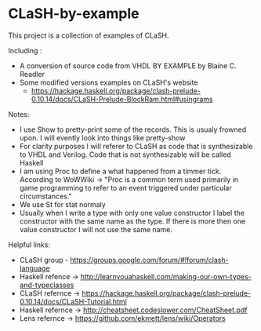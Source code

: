 # CLaSH-by-example
This project is a collection of examples of CLaSH.

Including :
- A conversion of source code from VHDL BY EXAMPLE by Blaine C. Readler
- Some modified versions examples on CLaSH's website
  * https://hackage.haskell.org/package/clash-prelude-0.10.14/docs/CLaSH-Prelude-BlockRam.html#usingrams


Notes:
- I use Show to pretty-print some of the records. This is usualy frowned upon. I will evently look into things like pretty-show
- For clarity purposes I will referer to CLaSH as code that is synthesizable to VHDL and Verilog. Code that is not synthesizable will be called Haskell
- I am using Proc to define a what happened from a timmer tick. According to WoWWiki -> "Proc is a common term used primarily in game programming to refer to an event triggered under particular circumstances."
- We use St for stat normaly
- Usually when I write a type with only one value constructor I label the constructor with the same name as the type. If there is more then one value constructor I will not use the same name.


Helpful links:
- CLaSH group - https://groups.google.com/forum/#!forum/clash-language
- Haskell refence -> http://learnyouahaskell.com/making-our-own-types-and-typeclasses
- CLaSH refernce -> https://hackage.haskell.org/package/clash-prelude-0.10.14/docs/CLaSH-Tutorial.html
- Haskell refernce -> http://cheatsheet.codeslower.com/CheatSheet.pdf
- Lens refernce -> https://github.com/ekmett/lens/wiki/Operators
